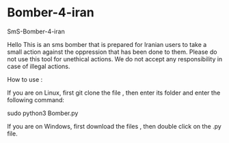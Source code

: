 # Bomber-4-iran
SmS-Bomber-4-iran


Hello
This is an sms bomber that is prepared for Iranian users to take a small action against the oppression that has been done to them.
Please do not use this tool for unethical actions.
We do not accept any responsibility in case of illegal actions.


How to use :


If you are on Linux, first git clone the file , then enter its folder and enter the following command:

sudo python3 Bomber.py

If you are on Windows, first download the files , then double click on the .py file.
